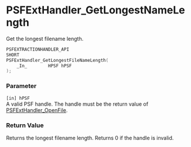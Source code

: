 # PSFExtHandler_GetLongestNameLength
Get the longest filename length.
````c
PSFEXTRACTIONHANDLER_API
SHORT
PSFExtHandler_GetLongestFileNameLength(
    _In_        HPSF hPSF
);
````
### Parameter
`[in] hPSF`  
A valid PSF handle. The handle must be the return value of [PSFExtHandler_OpenFile](PSFExtHandler_OpenFile_en.md).  
### Return Value  
Returns the longest filename length. Returns 0 if the handle is invalid.
